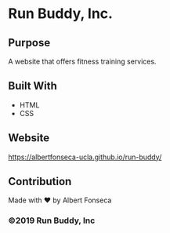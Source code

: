 # Run Buddy, Inc.

## Purpose

A website that offers fitness training services.

## Built With

- HTML
- CSS

## Website

https://albertfonseca-ucla.github.io/run-buddy/

## Contribution

Made with ❤️ by Albert Fonseca

### ©️2019 Run Buddy, Inc 
